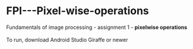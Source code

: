 # FPI---Pixel-wise-operations
Fundamentals of image processing - assignment 1 - **pixelwise operations**  
<br>
To run, download Android Studio Giraffe or newer
